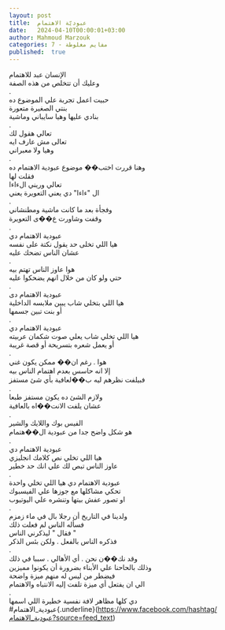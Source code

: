 ```yaml
---
layout: post
title:  عبوديّة الاهتمام
date:   2024-04-10T00:00:01+03:00
author: Mahmoud Marzouk
categories: 7 - مفايم مغلوطة
published:  true
---
```

الإنسان عبد للاهتمام\
وعليك أن تتخلص من هذه الصفة\
.\
حبيت اعمل تجربة علي الموضوع ده\
بنتي الصغيرة متعورة\
بنادي عليها وهيا سايباني وماشية\
.\
تعالي هقول لك\
تعالى مش عارف ايه\
وهيا ولا معبراني\
.\
وهنا قررت اختب�� موضوع عبودية الاهتمام ده\
فقلت لها\
تعالي وريني الءاءا\
ال \"ءاءا\" دي يعني التعويرة يعني\
.\
وفجأة بعد ما كانت ماشية ومطنشاني\
وقفت وشاورت ع��ى التعويرة\
.\
عبودية الاهتمام دي\
هيا اللي تخلى حد يقول نكتة على نفسه\
عشان الناس تضحك عليه\
.\
هوا عاوز الناس تهتم بيه\
حتي ولو كان من خلال انهم يضحكوا عليه\
.\
عبودية الاهتمام دى\
هيا اللي بتخلي شاب يبين ملابسه الداخلية\
أو بنت تبين جسمها\
.\
عبودية الاهتمام دي\
هيا اللي تخلي شاب يعلي صوت شكمان عربيته\
أو يعمل شعره بتسريحة أو قصة غريبة\
.\
هوا . رغم ان�� ممكن يكون غني\
إلا انه حاسس بعدم اهتمام الناس بيه\
فبيلفت نظرهم ليه ب��لعافية بأي شئ مستفز\
.\
ولازم الشئ ده يكون مستفز طبعا\
عشان يلفت الانت��اه بالعافية\
.\
الفيس بوك واللايك والشير\
هو شكل واضح جدا من عبودية ال��هتمام\
.\
عبودية الاهتمام دي\
هيا اللي تخلي نص كلامك انجليزي\
عاوز الناس تبص لك علي انك حد خطير\
.\
عبودية الاهتمام دي هيا اللي تخلي واحدة\
تحكي مشاكلها مع جوزها علي الفيسبوك\
او تصور عفش بيتها وتنشره علي اليوتيوب\
.\
ولدينا في التاريخ أن رجلا بال في ماء زمزم\
فسأله الناس لم فعلت ذلك\
فقال \" ليذكرني الناس \"\
فذكره الناس بالفعل . ولكن بئس الذكر\
.\
وقد نك��ن نحن . أي الأهالي . سببا في ذلك\
وذلك بالحاحنا علي الأبناء بضرورة أن يكونوا مميزين\
فيضطر من ليس له منهم ميزة واضحة\
الي ان يفتعل أي ميزة تلفت إليه الانتباه والاهتمام\
.\
دي كلها مظاهر لافة نفسية خطيرة اللي اسمها\
\#عبودية_الاهتمام{.underline}(https://www.facebook.com/hashtag/عبودية_الاهتمام?source=feed_text)
